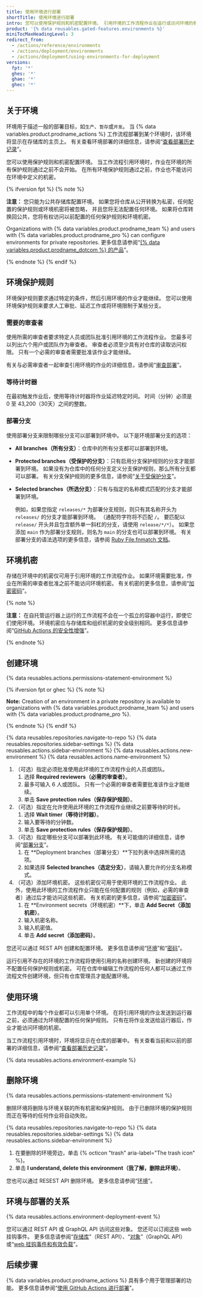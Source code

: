 ```yaml
---
title: 使用环境进行部署
shortTitle: 使用环境进行部署
intro: 您可以使用保护规则和机密配置环境。 引用环境的工作流程作业在运行或访问环境的机密之前，必须遵循环境的任何保护规则。
product: '{% data reusables.gated-features.environments %}'
miniTocMaxHeadingLevel: 3
redirect_from:
  - /actions/reference/environments
  - /actions/deployment/environments
  - /actions/deployment/using-environments-for-deployment
versions:
  fpt: '*'
  ghes: '*'
  ghae: '*'
  ghec: '*'
---
```



## 关于环境

环境用于描述一般的部署目标，如`生产`、`暂存`或`开发`。 当 {% data variables.product.prodname_actions %} 工作流程部署到某个环境时，该环境将显示在存储库的主页上。 有关查看环境部署的详细信息，请参阅“[查看部署历史记录](/developers/overview/viewing-deployment-history)”。

您可以使用保护规则和机密配置环境。 当工作流程引用环境时，作业在环境的所有保护规则通过之前不会开始。 在所有环境保护规则通过之前，作业也不能访问在环境中定义的机密。

{% ifversion fpt %}
{% note %}

**注意：** 您只能为公共存储库配置环境。 如果您将仓库从公开转换为私密，任何配置的保护规则或环境机密将被忽略， 并且您将无法配置任何环境。 如果将仓库转换回公共，您将有权访问以前配置的任何保护规则和环境机密。

Organizations with {% data variables.product.prodname_team %} and users with {% data variables.product.prodname_pro %} can configure environments for private repositories. 更多信息请参阅“[{% data variables.product.prodname_dotcom %} 的产品](/get-started/learning-about-github/githubs-products)”。

{% endnote %}
{% endif %}

## 环境保护规则

环境保护规则要求通过特定的条件，然后引用环境的作业才能继续。 您可以使用环境保护规则来要求人工审批、延迟工作或将环境限制于某些分支。

### 需要的审查者

使用所需的审查者要求特定人员或团队批准引用环境的工作流程作业。 您最多可以列出六个用户或团队作为审查者。 审查者必须至少具有对仓库的读取访问权限。 只有一个必需的审查者需要批准该作业才能继续。

有关与必需审查者一起审查引用环境的作业的详细信息，请参阅“[审查部署](/actions/managing-workflow-runs/reviewing-deployments)”。

### 等待计时器

在最初触发作业后，使用等待计时器将作业延迟特定时间。 时间（分钟）必须是 0 至 43,200（30天）之间的整数。

### 部署分支

使用部署分支来限制哪些分支可以部署到环境中。 以下是环境部署分支的选项：

* **All branches（所有分支）**：仓库中的所有分支都可以部署到环境。
* **Protected branches（受保护的分支）**：只有启用分支保护规则的分支才能部署到环境。 如果没有为仓库中的任何分支定义分支保护规则，那么所有分支都可以部署。 有关分支保护规则的更多信息，请参阅“[关于受保护分支](/github/administering-a-repository/about-protected-branches)”。
* **Selected branches（所选分支）**：只有与指定的名称模式匹配的分支才能部署到环境。

  例如，如果您指定 `releases/*` 为部署分支规则，则只有其名称开头为 `releases/` 的分支才能部署到环境。 （通配符字符将不匹配 `/`。 要匹配以 `release/` 开头并且包含额外单一斜杠的分支，请使用 `release/*/*`）。 如果您添加 `main` 作为部署分支规则，则名为 `main` 的分支也可以部署到环境。 有关部署分支的语法选项的更多信息，请参阅 [Ruby File.fnmatch 文档](https://ruby-doc.org/core-2.5.1/File.html#method-c-fnmatch)。
## 环境机密

存储在环境中的机密仅可用于引用环境的工作流程作业。 如果环境需要批准，作业在所需的审查者批准之前不能访问环境机密。 有关机密的更多信息，请参阅“[加密密码](/actions/reference/encrypted-secrets)”。

{% note %}

**注意：** 在自托管运行器上运行的工作流程不会在一个孤立的容器中运行，即使它们使用环境。 环境机密应与存储库和组织机密的安全级别相同。 更多信息请参阅“[GitHub Actions 的安全性增强](/actions/learn-github-actions/security-hardening-for-github-actions#hardening-for-self-hosted-runners)”。

{% endnote %}

## 创建环境

{% data reusables.actions.permissions-statement-environment %}

{% ifversion fpt or ghec %}
{% note %}

**Note:** Creation of an environment in a private repository is available to organizations with {% data variables.product.prodname_team %} and users with {% data variables.product.prodname_pro %}.

{% endnote %}
{% endif %}

{% data reusables.repositories.navigate-to-repo %}
{% data reusables.repositories.sidebar-settings %}
{% data reusables.actions.sidebar-environment %}
{% data reusables.actions.new-environment %}
{% data reusables.actions.name-environment %}
1. （可选）指定必须批准使用此环境的工作流程作业的人员或团队。
   1. 选择 **Required reviewers（必需的审查者）**。
   1. 最多可输入 6 人或团队。 只有一个必需的审查者需要批准该作业才能继续。
   1. 单击 **Save protection rules（保存保护规则）**。
2. （可选）指定在允许使用此环境的工作流程作业继续之前要等待的时长。
   1. 选择 **Wait timer（等待计时器）**。
   1. 输入要等待的分钟数。
   1. 单击 **Save protection rules（保存保护规则）**。
3. （可选）指定哪些分支可以部署到此环境。 有关可能值的详细信息，请参阅“[部署分支](#deployment-branches)”。
   1. 在 **Deployment branches（部署分支）**下拉列表中选择所需的选项。
   1. 如果选择 **Selected branches（选定分支）**，请输入要允许的分支名称模式。
4. （可选）添加环境机密。 这些机密仅可用于使用环境的工作流程作业。 此外，使用此环境的工作流程作业只能在任何配置的规则（例如，必需的审查者）通过后才能访问这些机密。 有关机密的更多信息，请参阅“[加密密码](/actions/reference/encrypted-secrets)”。
   1. 在 **Environment secrets（环境机密）**下，单击 **Add Secret（添加机密）**。
   1. 输入机密名称。
   1. 输入机密值。
   1. 单击 **Add secret（添加密码）**。

您还可以通过 REST API 创建和配置环境。 更多信息请参阅“[环境](/rest/reference/repos#environments)”和“[密码](/rest/reference/actions#secrets)”。

运行引用不存在的环境的工作流程将使用引用的名称创建环境。 新创建的环境将不配置任何保护规则或机密。 可在仓库中编辑工作流程的任何人都可以通过工作流程文件创建环境，但只有仓库管理员才能配置环境。

## 使用环境

工作流程中的每个作业都可以引用单个环境。 在将引用环境的作业发送到运行器之前，必须通过为环境配置的任何保护规则。 只有在将作业发送给运行器后，作业才能访问环境的机密。

当工作流程引用环境时，环境将显示在仓库的部署中。 有关查看当前和以前的部署的详细信息，请参阅“[查看部署历史记录](/developers/overview/viewing-deployment-history)”。

{% data reusables.actions.environment-example %}

## 删除环境

{% data reusables.actions.permissions-statement-environment %}

删除环境将删除与环境关联的所有机密和保护规则。 由于已删除环境的保护规则而正在等待的任何作业将自动失败。

{% data reusables.repositories.navigate-to-repo %}
{% data reusables.repositories.sidebar-settings %}
{% data reusables.actions.sidebar-environment %}
1. 在要删除的环境旁边，单击 {% octicon "trash" aria-label="The trash icon" %}。
2. 单击 **I understand, delete this environment（我了解，删除此环境）**。

您也可以通过 RESEST API 删除环境。 更多信息请参阅“[环境](/rest/reference/repos#environments)”。

## 环境与部署的关系

{% data reusables.actions.environment-deployment-event %}

您可以通过 REST API 或 GraphQL API 访问这些对象。 您还可以订阅这些 web 挂钩事件。 更多信息请参阅“[存储库](/rest/reference/repos#deployments)”（REST API）、“[对象](/graphql/reference/objects#deployment)”（GraphQL API）或“[web 挂钩事件和有效负载](/developers/webhooks-and-events/webhooks/webhook-events-and-payloads#deployment)”。

## 后续步骤

{% data variables.product.prodname_actions %} 具有多个用于管理部署的功能。 更多信息请参阅“[使用 GitHub Actions 进行部署](/actions/deployment/deploying-with-github-actions)”。
